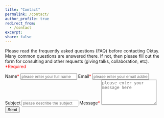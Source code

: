 ```yaml
---
title: "Contact"
permalink: /contact/
author_profile: true
redirect_from:
  - /contact
excerpt:
share: false
---
```


<script type="text/javascript">var submitted=false;</script>

<iframe 
      name="hidden_iframe" 
      id="hidden_iframe" 
      style="display:none;" 
      onload="if(submitted) {window.location='/thankyou/';}">
</iframe>
<p style="text-align: justify;">
Please read the frequently asked questions (FAQ) before contacting Oktay. Many common questions are answered there. If not, then please fill out the form for consulting and other requests (giving talks, collaboration, etc).
<br>
<span style="color:red;">*Required</span>
</p>
<form action="https://docs.google.com/forms/d/e/1FAIpQLSe7TTKF32PW0iwBOBos7-TezCRmmbUIBLbNTs2MPzXP9fkQXA/formResponse" 
      method="post"
      target="hidden_iframe" 
      onsubmit="submitted=true;">
      <label>Name<span style="color:red;">*</span></label>
      <input type="text" placeholder="please enter your full name" name="entry.1901460501" required>
      <label>Email<span style="color:red;">*</span></label>
      <input type="email" placeholder="please enter your email address" name="entry.1045781291" required>
      <label>Subject</label>
      <input type="text" placeholder="please describe the subject" name="entry.1166974658">
      <label>Message<span style="color:red;">*</span></label>
      <textarea rows="5" placeholder="please enter your message here" name="entry.839337160" required></textarea>
      <button type="submit">Send</button>
</form>


